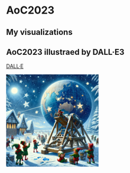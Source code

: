 # AoC2023

## My visualizations


## AoC2023 illustraed by DALL·E3
[DALL·E](https://labs.openai.com/)

<img src="DALLE3/Day1.png" width="250"/>
